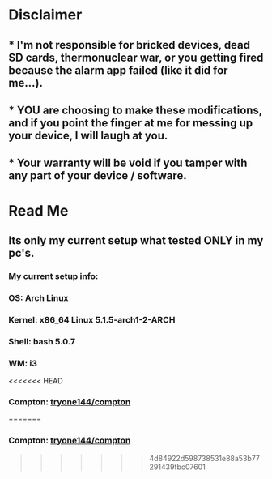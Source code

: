 # Disclaimer
## * I'm not responsible for bricked devices, dead SD cards, thermonuclear war, or you getting fired because the alarm app failed (like it did for me...). 
## * YOU are choosing to make these modifications, and if you point the finger at me for messing up your device, I will laugh at you. 
## * Your warranty will be void if you tamper with any part of your device / software.

# Read Me

## Its only my current setup what tested ONLY in my pc's.
### My current setup info:

### OS: Arch Linux
### Kernel: x86_64 Linux 5.1.5-arch1-2-ARCH
### Shell: bash 5.0.7
### WM: i3
<<<<<<< HEAD
### Compton: [tryone144/compton](https://github.com/tryone144/compton)
=======
### Compton: [tryone144/compton](https://github.com/tryone144/compton)
>>>>>>> 4d84922d598738531e88a53b77291439fbc07601
